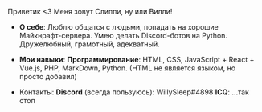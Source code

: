 Приветик <3
Меня зовут Слиппи, ну или Вилли!


- **О себе**:
Люблю общатся с людьми, попадать на хорошие Майкнрафт-сервера. Умею делать Discord-ботов на Python. Дружелюбный, грамотный, адекватный.


- **Мои навыки**:
**Программирование**: HTML, CSS, JavaScript + React + Vue.js, PHP, MarkDown, Python. (HTML не является языком, но просто добавил)


- Контакты:
**Discord** (всегда пользуюсь): WillySleep#4898
**ICQ**: ...так стоп
